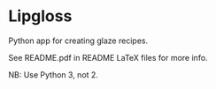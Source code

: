 # Lipgloss
Python app for creating glaze recipes.

See README.pdf in README LaTeX files for more info.

NB: Use Python 3, not 2. 
